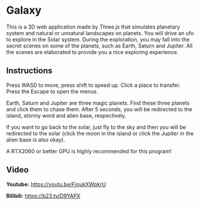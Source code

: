 # Galaxy

This is a 3D web application made by Three.js that simulates planetary system and natural or unnatural landscapes on planets. You will drive an ufo to explore in the Solar system. During the exploration, you may fall into the secret scenes on some of the planets, such as Earth, Saturn and Jupiter. All the scenes are elaborated to provide you a nice exploring experience.

## Instructions

Press WASD to move, press shift to speed up. Click a place to transfer. Press the Escape to open the menus.

Earth, Saturn and Jupiter are three magic planets. Find these three planets and click them to chase them. After 5 seconds, you will be redirected to the island, stormy word and alien base, respectively.

If you want to go back to the solar, just fly to the sky and then you will be redirected to the solar (click the moon in the island or click the Jupiter in the alien base is also okay).

A RTX2060 or better GPU is highly recommended for this program!

Video
-------

**Youtube:** https://youtu.be/FjoukXWpkrU

**Bilibili:** https://b23.tv/D9YAPX
